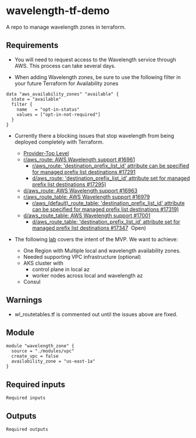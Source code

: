 # wavelength-tf-demo

A repo to manage wavelength zones in terraform.
## Requirements

- You will need to request access to the Wavelength service through AWS. This process can take several days.

- When adding Wavelength zones, be sure to use the following filter in your future Terraform for Availability zones

```
data "aws_availability_zones" "available" {
  state = "available"
  filter {
    name   = "opt-in-status"
    values = ["opt-in-not-required"]
  }
}
```

- Currently there a blocking issues that stop wavelength from being deployed completely with Terraform.
  - [Provider-Top Level](https://github.com/hashicorp/terraform-provider-aws/issues/14518)
  - [r/aws_route: AWS Wavelength support #16961](https://github.com/hashicorp/terraform-provider-aws/pull/16961)
    - [r/aws_route: 'destination_prefix_list_id' attribute can be specified for managed prefix list destinations #17291](https://github.com/hashicorp/terraform-provider-aws/pull/17291)
    - [d/aws_route: 'destination_prefix_list_id' attribute set for managed prefix list destinations #17295)](https://github.com/hashicorp/terraform-provider-aws/pull/17295)
  - [d/aws_route: AWS Wavelength support #16963](https://github.com/hashicorp/terraform-provider-aws/pull/16963)
  - [r/aws_route_table: AWS Wavelength support #16979](https://github.com/hashicorp/terraform-provider-aws/pull/16979)
    - [r/aws_(default)_route_table: 'destination_prefix_list_id' attribute can be specified for managed prefix list destinations #17319)](https://github.com/hashicorp/terraform-provider-aws/pull/17319)
  - [d/aws_route_table: AWS Wavelength support #17001](https://github.com/hashicorp/terraform-provider-aws/pull/17001) 
    - [d/aws_route_table: 'destination_prefix_list_id' attribute set for managed prefix list destinations #17347](https://github.com/hashicorp/terraform-provider-aws/pull/17347)
 Open)

- The following [lab](https://www.eventbox.dev/published/lesson/wavelength-v2/prerequisites.html) covers the intent of the MVP. We want to achieve:
  - One Region with Multiple local and wavelength availability zones.
  - Needed supporting VPC infrastructure (optional)
  - AKS cluster with
    - control plane in local az
    - worker nodes across local and wavelength az
  - Consul

## Warnings

- wl_routetables.tf is commented out until the issues above are fixed.

## Module

```
module "wavelength_zone" {
  source = "./modules/vpc"
  create_vpc = false
  availability_zone = "us-east-1a"
}
```

## Required inputs

```
Required inputs
```

## Outputs

```
Required outputs
```
